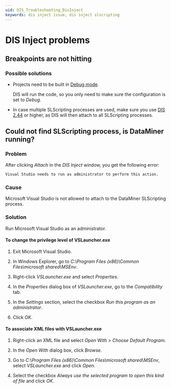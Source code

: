 ```yaml
---
uid: DIS_Troubleshooting_DisInject
keywords: dis inject issue, dis inject slscripting
---
```


# DIS Inject problems

## Breakpoints are not hitting

### Possible solutions

- Projects need to be built in [Debug mode](https://learn.microsoft.com/en-us/visualstudio/debugger/what-is-debugging?view=vs-2022#debug-mode-vs-running-your-app).

  DIS will run the code, so you only need to make sure the configuration is set to *Debug*.

- In case multiple SLScripting processes are used, make sure you use [DIS 2.44](xref:DIS_2.44#dis-inject-attaching-the-visual-studio-debugger-to-multiple-slscripting-processes-id_37042) or higher, as DIS will then attach to all SLScripting processes.

## Could not find SLScripting process, is DataMiner running?

### Problem

After clicking *Attach* in the *DIS Inject* window, you get the following error:

```txt
Visual Studio needs to run as administrator to perform this action.
```

### Cause

Microsoft Visual Studio is not allowed to attach to the DataMiner SLScripting process.

### Solution

Run Microsoft Visual Studio as an administrator.

#### To change the privilege level of VSLauncher.exe

1. Exit Microsoft Visual Studio.

1. In Windows Explorer, go to *C:\\Program Files (x86)\\Common Files\\microsoft shared\\MSEnv*.

1. Right-click *VSLauncher.exe* and select *Properties*.

1. In the *Properties* dialog box of *VSLauncher.exe*, go to the *Compatibility* tab.

1. In the *Settings* section, select the checkbox *Run this program as an administrator*.

1. Click *OK*.

#### To associate XML files with VSLauncher.exe

1. Right-click an XML file and select *Open With \> Choose Default Program*.

1. In the *Open With* dialog box, click *Browse.*

1. Go to *C:\\Program Files (x86)\\Common Files\\microsoft shared\\MSEnv*, select *VSLauncher.exe* and click *Open*.

1. Select the checkbox *Always use the selected program to open this kind of file* and click *OK*.
